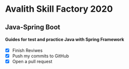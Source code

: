 # Avalith Skill Factory 2020 

## Java-Spring Boot

#### Guides for test and practice Java with Spring Framework


- [x] Finish Reviwes
- [x] Push my commits to GitHub
- [x] Open a pull request
